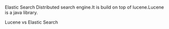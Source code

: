 
Elastic Search
Distributed search engine.It is build on top of lucene.Lucene is a java library.

Lucene vs Elastic Search
